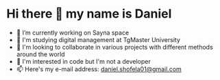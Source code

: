 # Hi there 👋 my name is Daniel
- 🔭 I’m currently working on Sayna space
- 🌱 I'm studying digital management at TgMaster University
- 👯 I'm looking to collaborate in various projects with different methods around the world
- 🤔 I'm interested in code but I'm not a developer
- 📫 Here's my e-mail address: daniel.shofela01@gmail.com
<!--
- 😄 Pronouns: ...
- ⚡ Fun fact: ...
-->
